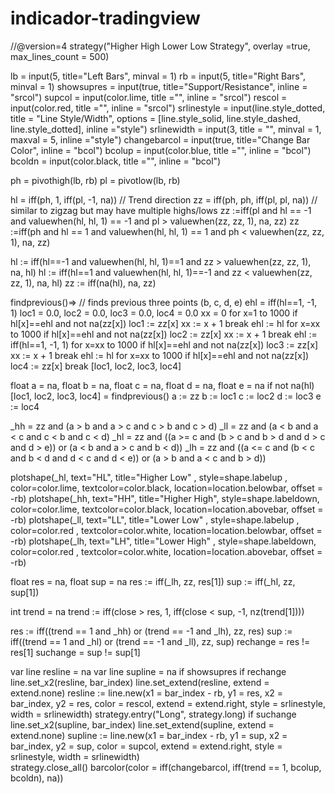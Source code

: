 # indicador-tradingview



//@version=4
strategy("Higher High Lower Low Strategy", overlay =true, max_lines_count = 500)

lb = input(5, title="Left Bars", minval = 1)
rb = input(5, title="Right Bars", minval = 1)
showsupres = input(true, title="Support/Resistance", inline = "srcol")
supcol = input(color.lime, title ="", inline = "srcol")
rescol = input(color.red, title ="", inline = "srcol")
srlinestyle = input(line.style_dotted, title = "Line Style/Width", options = [line.style_solid, line.style_dashed, line.style_dotted], inline ="style")
srlinewidth = input(3, title = "", minval = 1, maxval = 5, inline ="style")
changebarcol = input(true, title="Change Bar Color", inline = "bcol")
bcolup = input(color.blue, title ="", inline = "bcol")
bcoldn = input(color.black, title ="", inline = "bcol")

ph = pivothigh(lb, rb)
pl = pivotlow(lb, rb)

hl = iff(ph, 1, iff(pl, -1, na)) // Trend direction
zz = iff(ph, ph, iff(pl, pl, na)) // similar to zigzag but may have multiple highs/lows
zz :=iff(pl and hl == -1 and valuewhen(hl, hl, 1) == -1 and pl > valuewhen(zz, zz, 1), na, zz)
zz :=iff(ph and hl == 1  and valuewhen(hl, hl, 1) == 1  and ph < valuewhen(zz, zz, 1), na, zz)

hl := iff(hl==-1 and valuewhen(hl, hl, 1)==1 and zz > valuewhen(zz, zz, 1), na, hl)
hl := iff(hl==1 and valuewhen(hl, hl, 1)==-1 and zz < valuewhen(zz, zz, 1), na, hl)
zz := iff(na(hl), na, zz)

findprevious()=>  // finds previous three points (b, c, d, e)
    ehl = iff(hl==1, -1, 1)
    loc1 = 0.0, loc2 = 0.0, loc3 = 0.0, loc4 = 0.0
    xx = 0
    for x=1 to 1000
        if hl[x]==ehl and not na(zz[x])
            loc1 := zz[x]
            xx := x + 1
            break
    ehl := hl
    for x=xx to 1000
        if hl[x]==ehl and not na(zz[x])
            loc2 := zz[x]
            xx := x + 1
            break
    ehl := iff(hl==1, -1, 1)
    for x=xx to 1000
        if hl[x]==ehl and not na(zz[x])
            loc3 := zz[x]
            xx := x + 1
            break
    ehl := hl
    for x=xx to 1000
        if hl[x]==ehl and not na(zz[x])
            loc4 := zz[x]
            break
    [loc1, loc2, loc3, loc4]

float a = na, float b = na, float c = na, float d = na, float e = na
if not na(hl)
    [loc1, loc2, loc3, loc4] = findprevious()
    a := zz 
    b := loc1
    c := loc2
    d := loc3
    e := loc4

_hh = zz and (a > b and a > c and c > b and c > d)
_ll = zz and (a < b and a < c and c < b and c < d)
_hl = zz and ((a >= c and (b > c and b > d and d > c and d > e)) or (a < b and a > c and b < d))
_lh = zz and ((a <= c and (b < c and b < d and d < c and d < e)) or (a > b and a < c and b > d))

plotshape(_hl, text="HL", title="Higher Low" , style=shape.labelup  , color=color.lime, textcolor=color.black, location=location.belowbar, offset = -rb)
plotshape(_hh, text="HH", title="Higher High", style=shape.labeldown, color=color.lime, textcolor=color.black, location=location.abovebar, offset = -rb)
plotshape(_ll, text="LL", title="Lower Low"  , style=shape.labelup  , color=color.red , textcolor=color.white, location=location.belowbar, offset = -rb)
plotshape(_lh, text="LH", title="Lower High" , style=shape.labeldown, color=color.red , textcolor=color.white, location=location.abovebar, offset = -rb)

float res = na, float sup = na
res := iff(_lh, zz, res[1])
sup := iff(_hl, zz, sup[1])

int trend = na
trend := iff(close > res, 1, iff(close < sup, -1, nz(trend[1])))

res := iff((trend == 1 and _hh) or (trend == -1 and _lh), zz, res)
sup := iff((trend == 1 and _hl) or (trend == -1 and _ll), zz, sup)
rechange = res != res[1]
suchange = sup != sup[1]

var line resline = na
var line supline = na
if showsupres
    if rechange
        line.set_x2(resline, bar_index)
        line.set_extend(resline, extend = extend.none)
        resline := line.new(x1 = bar_index - rb, y1 = res, x2 = bar_index, y2 = res, color = rescol, extend = extend.right, style = srlinestyle, width = srlinewidth)
        strategy.entry("Long", strategy.long)
    if suchange
        line.set_x2(supline, bar_index)
        line.set_extend(supline, extend = extend.none)
        supline := line.new(x1 = bar_index - rb, y1 = sup, x2 = bar_index, y2 = sup, color = supcol, extend = extend.right, style = srlinestyle, width = srlinewidth)    
        strategy.close_all()
barcolor(color = iff(changebarcol, iff(trend == 1, bcolup, bcoldn), na))
